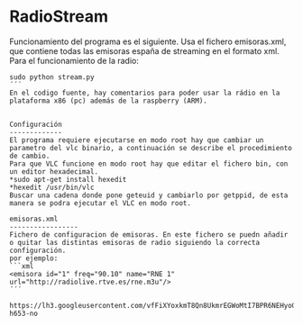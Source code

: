 RadioStream
==========
Funcionamiento del programa es el siguiente. 
Usa el fichero emisoras.xml, que contiene todas las emisoras españa de streaming en el formato xml. 
Para el funcionamiento de la radio:
```shell
sudo python stream.py
´´´
En el codigo fuente, hay comentarios para poder usar la rádio en la plataforma x86 (pc) además de la raspberry (ARM).


Configuración
-------------
El programa requiere ejecutarse en modo root hay que cambiar un parametro del vlc binario, a continuación se describe el procedimiento de cambio.
Para que VLC funcione en modo root hay que editar el fichero bin, con un editor hexadecimal.
*sudo apt-get install hexedit
*hexedit /usr/bin/vlc
Buscar una cadena donde pone geteuid y cambiarlo por getppid, de esta manera se podra ejecutar el VLC en modo root.

emisoras.xml 
-----------------
Fichero de configuracion de emisoras. En este fichero se puedn añadir o quitar las distintas emisoras de radio siguiendo la correcta configuración.
por ejemplo:
```xml
<emisora id="1" freq="90.10" name="RNE 1" url="http://radiolive.rtve.es/rne.m3u"/>
´´´

https://lh3.googleusercontent.com/vfFiXYoxkmT8Qn8UkmrEGWoMtI7BPR6NEHyoGYC9MNKw=w1161-h653-no